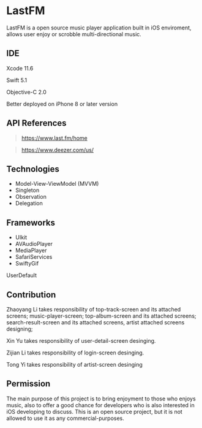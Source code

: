 # LastFM
LastFM is a open source music player application built in iOS enviroment, allows user enjoy or scrobble multi-directional music.

## IDE
Xcode 11.6

Swift 5.1

Objective-C 2.0

Better deployed on iPhone 8 or later version

## API References

> https://www.last.fm/home

> https://www.deezer.com/us/

## Technologies
- Model-View-ViewModel (MVVM)
- Singleton
- Observation
- Delegation

## Frameworks
- UIkit
- AVAudioPlayer
- MediaPlayer
- SafariServices
- SwiftyGif

UserDefault

## Contribution
Zhaoyang Li takes responsibility of top-track-screen and its attached screens; music-player-screen; top-album-screen and its attached screens; search-result-screen and its attached screens, artist attached screens designing;

Xin Yu takes responsibility of user-detail-screen desinging.

Zijian Li takes responsibility of login-screen desinging.

Tong Yi takes responsibility of artist-screen desinging

## Permission

The main purpose of this project is to bring enjoyment to those who enjoys music, also to offer a good chance for developers who is also interested in iOS developing to discuss. This is an open source project, but it is not allowed to use it as any commercial-purposes.
